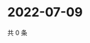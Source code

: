 # 2022-07-09

共 0 条

<!-- BEGIN WEIBO -->
<!-- 最后更新时间 Sat Jul 09 2022 04:00:41 GMT+0800 (China Standard Time) -->

<!-- END WEIBO -->
